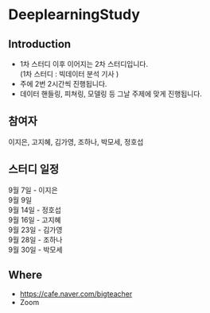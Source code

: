 # DeeplearningStudy

## Introduction 
- 1차 스터디 이후 이어지는 2차 스터디입니다.<br>
  (1차 스터디 : 빅데이터 분석 기사 )
- 주에 2번 2시간씩 진행됩니다.
- 데이터 핸들링, 피쳐링, 모델링 등 그날 주제에 맞게 진행됩니다.

## 참여자
이지은, 고지혜, 김가영, 조하나, 박모세, 정호섭

## 스터디 일정 
9월 7일 - 이지은<br>
9월 9일<br>
9월 14일 - 정호섭<br>
9월 16일 - 고지혜<br>
9월 23일 - 김가영 <br>
9월 28일 - 조하나<br>
9월 30일 - 박모세<br>

## Where 
- https://cafe.naver.com/bigteacher
- Zoom 
